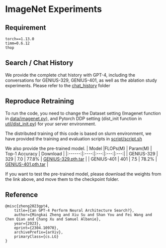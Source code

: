 # ImageNet Experiments

## Requirement
```
torch==1.13.0
timm=0.6.12
thop
```


## Search / Chat History
We provide the complete chat history with GPT-4, including the conversations for GENIUS-329, GENIUS-401, as well as the ablation study experiments. Please refer to the [chat_history](./chat_history) folder


## Reproduce Retraining
To run the code, you need to change the Dataset setting (Imagenet function in [data/imagenet.py](./data/imagenet.py)), and Pytorch DDP setting (dist_init function in  [util/dist_init.py](./util/dist_init.py)) for your server environment.

The distributed training of this code is based on slurm environment, we have provided the training and evaluation scripts in [script/script.sh](./script/script.sh)

We also provide the pre-trained model.
| Model |FLOPs(M) | Param(M) | Top-1 Accuracy | Download  |
|:------:|:----:|:---:|:---:|:---:|
|  GENIUS-329 | 329 | 7.0 | 77.8% | [GENIUS-329.pth.tar](https://drive.google.com/file/d/1DbV27hWMq0aRl-SJ4vuphFduBQwr1RUr/view?usp=sharing) |
|  GENIUS-401 | 401 | 7.5 | 78.2% | [GENIUS-401.pth.tar](https://drive.google.com/file/d/1R-qp6XlebgQji3UtbJ5yrc4UT2Bg3fJw/view?usp=sharing) |

If you want to test the pre-trained model, please download the weights from the link above, and move them to the checkpoint folder.


## Reference
```
@misc{zheng2023gpt4,
    title={Can GPT-4 Perform Neural Architecture Search?}, 
    author={Mingkai Zheng and Xiu Su and Shan You and Fei Wang and Chen Qian and Chang Xu and Samuel Albanie},
    year={2023},
    eprint={2304.10970},
    archivePrefix={arXiv},
    primaryClass={cs.LG}
}
```
